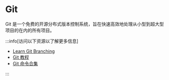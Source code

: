 # Git

Git 是一个免费的开源分布式版本控制系统，旨在快速高效地处理从小型到超大型项目的在内的所有项目。

:::info[访问以下资源以了解更多信息]

- [Learn Git Branching](https://learngitbranching.js.org/?locale=zh_CN)
- [Git 教程](https://www.w3schools.com/git/)
- [Git 命令合集](https://cs.fyi/guide/git-cheatsheet)

:::
